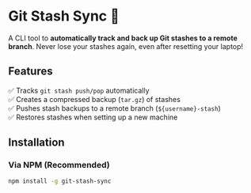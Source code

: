 # Git Stash Sync 🚀  
A CLI tool to **automatically track and back up Git stashes to a remote branch**. Never lose your stashes again, even after resetting your laptop!  

## Features  
✅ Tracks `git stash push/pop` automatically  
✅ Creates a compressed backup (`tar.gz`) of stashes  
✅ Pushes stash backups to a remote branch (`${username}-stash`)  
✅ Restores stashes when setting up a new machine  

## Installation  

### **Via NPM (Recommended)**  
```sh
npm install -g git-stash-sync
